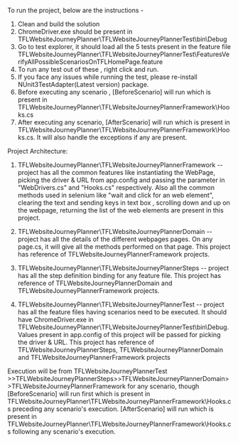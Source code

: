 To run the project, below are the instructions -
1. Clean and build the solution
2. ChromeDriver.exe should be present in  TFLWebsiteJourneyPlanner\TFLWebsiteJourneyPlannerTest\bin\Debug
3. Go to test explorer, it should load all the 5 tests present in the feature file   TFLWebsiteJourneyPlanner\TFLWebsiteJourneyPlannerTest\FeaturesVerifyAllPossibleScenariosOnTFLHomePage.feature
4. To run any test out of these , right click and run.
5. If you face any issues while running the test, please re-install NUnit3TestAdapter(Latest version) package.
6. Before executing any scenario , [BeforeScenario] will run which is present in TFLWebsiteJourneyPlanner\TFLWebsiteJourneyPlannerFramework\Hooks.cs
7. After executing any scenario, [AfterScenario] will run which is present in TFLWebsiteJourneyPlanner\TFLWebsiteJourneyPlannerFramework\Hooks.cs. It will also handle the exceptions if any are present.


Project Architecture:
1. TFLWebsiteJourneyPlanner\TFLWebsiteJourneyPlannerFramework -- project has all the common features like instantiating the WebPage, picking the driver & URL from app.config and passing the parameter in "WebDrivers.cs" and "Hooks.cs" respectively. Also all the common methods used in selenium like "wait and click for an web element", clearing the text and sending keys in text box , scrolling down and up on the webpage, returning the list of the web elements are present in this project.
 
2. TFLWebsiteJourneyPlanner\TFLWebsiteJourneyPlannerDomain --project has all the details of the different webpages pages. On any page.cs, it will give all the methods performed on that page. This project has reference of TFLWebsiteJourneyPlannerFramework projects.

3. TFLWebsiteJourneyPlanner\TFLWebsiteJourneyPlannerSteps -- project has all the step definition binding for any feature file. This project has reference of TFLWebsiteJourneyPlannerDomain and TFLWebsiteJourneyPlannerFramework projects.

4. TFLWebsiteJourneyPlanner\TFLWebsiteJourneyPlannerTest -- project has all the feature files having scenarios need to be executed. It should have ChromeDriver.exe in  TFLWebsiteJourneyPlanner\TFLWebsiteJourneyPlannerTest\bin\Debug. Values present in app.config of this project will be passed for picking the driver & URL. This project has reference of TFLWebsiteJourneyPlannerSteps, TFLWebsiteJourneyPlannerDomain and TFLWebsiteJourneyPlannerFramework projects 

Execution will be from TFLWebsiteJourneyPlannerTest >>TFLWebsiteJourneyPlannerSteps>>TFLWebsiteJourneyPlannerDomain>>TFLWebsiteJourneyPlannerFramework for any scenario, though [BeforeScenario] will run first which is present in TFLWebsiteJourneyPlanner\TFLWebsiteJourneyPlannerFramework\Hooks.cs preceding any scenario's execution. [AfterScenario] will run which is present in TFLWebsiteJourneyPlanner\TFLWebsiteJourneyPlannerFramework\Hooks.cs following any scenario's execution.   

